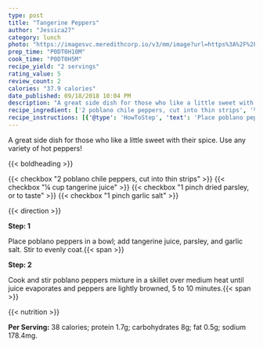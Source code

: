 ```yaml
---
type: post
title: "Tangerine Peppers"
author: "Jessica27"
category: lunch
photo: "https://imagesvc.meredithcorp.io/v3/mm/image?url=https%3A%2F%2Fimages.media-allrecipes.com%2Fuserphotos%2F7124676.jpg"
prep_time: "P0DT0H10M"
cook_time: "P0DT0H5M"
recipe_yield: "2 servings"
rating_value: 5
review_count: 2
calories: "37.9 calories"
date_published: 09/18/2018 10:04 PM
description: "A great side dish for those who like a little sweet with their spice. Use any variety of hot peppers!"
recipe_ingredient: ['2 poblano chile peppers, cut into thin strips', '¼ cup tangerine juice', '1 pinch dried parsley, or to taste', '1 pinch garlic salt']
recipe_instructions: [{'@type': 'HowToStep', 'text': 'Place poblano peppers in a bowl; add tangerine juice, parsley, and garlic salt. Stir to evenly coat.\n'}, {'@type': 'HowToStep', 'text': 'Cook and stir poblano peppers mixture in a skillet over medium heat until juice evaporates and peppers are lightly  browned, 5 to 10 minutes.\n'}]
---
```


A great side dish for those who like a little sweet with their spice. Use any variety of hot peppers! 

{{< boldheading >}}

{{< checkbox "2  poblano chile peppers, cut into thin strips" >}}
{{< checkbox "¼ cup tangerine juice" >}}
{{< checkbox "1 pinch dried parsley, or to taste" >}}
{{< checkbox "1 pinch garlic salt" >}}


{{< direction >}}

**Step: 1**

Place poblano peppers in a bowl; add tangerine juice, parsley, and garlic salt. Stir to evenly coat.{{< span >}}

**Step: 2**

Cook and stir poblano peppers mixture in a skillet over medium heat until juice evaporates and peppers are lightly  browned, 5 to 10 minutes.{{< span >}}

{{< nutrition >}}

**Per Serving:** 38 calories; protein 1.7g; carbohydrates 8g; fat 0.5g; sodium 178.4mg.